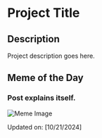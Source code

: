 # Project Title

## Description

Project description goes here.

## Meme of the Day

### Post explains itself.
![Meme Image](https://i.redd.it/c0kpe724oyvd1.png)

Updated on: [10/21/2024]